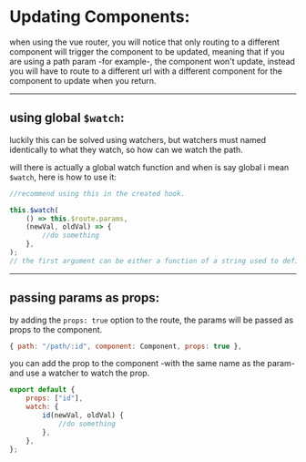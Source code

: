 <!-- @format -->

# Updating Components:

when using the vue router, you will notice that only routing to a different component will trigger the component to be updated, meaning that if you are using a path param -for example-, the component won't update, instead you will have to route to a different url with a different component for the component to update when you return.

---

## using global `$watch`:

luckily this can be solved using watchers, but watchers must named identically to what they watch, so how can we watch the path.

will there is actually a global watch function and when is say global i mean `$watch`, here is how to use it:

```javascript
//recommend using this in the created hook.

this.$watch(
	() => this.$route.params,
	(newVal, oldVal) => {
		//do something
	},
);
// the first argument can be either a function of a string used to defined what to watch
```

---

## passing params as props:

by adding the `props: true` option to the route, the params will be passed as props to the component.

```javascript
{ path: "/path/:id", component: Component, props: true },
```

you can add the prop to the component -with the same name as the param- and use a watcher to watch the prop.

```javascript
export default {
	props: ["id"],
	watch: {
		id(newVal, oldVal) {
			//do something
		},
	},
};
```

